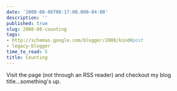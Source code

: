 ```yaml
---
date: '2008-08-06T08:17:00.000-04:00'
description: ''
published: true
slug: 2008-08-counting
tags:
- http://schemas.google.com/blogger/2008/kind#post
- legacy-blogger
time_to_read: 5
title: Counting
---
```


Visit the page (not through an RSS reader) and checkout my blog title...something's up.